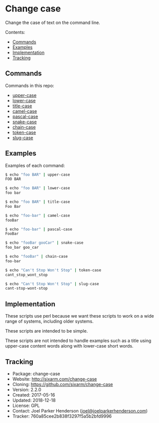 # Change case

Change the case of text on the command line.

Contents:

* [Commands](#commands)
* [Examples](#examples)
* [Implementation](#implementation)
* [Tracking](#tracking)


## Commands

Commands in this repo:

  * [upper-case](bin/upper-case)
  * [lower-case](bin/lower-case)
  * [title-case](bin/title-case)
  * [camel-case](bin/camel-case)
  * [pascal-case](bin/pascal-case)
  * [snake-case](bin/snake-case)
  * [chain-case](bin/chain-case)
  * [token-case](bin/token-case)
  * [slug-case](bin/slug-case)


## Examples

Examples of each command:

```sh
$ echo "foo BAR" | upper-case
FOO BAR
```

```sh
$ echo "foo BAR" | lower-case
foo bar
```

```sh
$ echo "foo BAR" | title-case
Foo Bar
```

```sh
$ echo "foo-bar" | camel-case
fooBar
```

```sh
$ echo "foo-bar" | pascal-case
FooBar
```

```sh
$ echo "fooBar gooCar" | snake-case
foo_bar goo_car
```

```sh
$ echo "fooBar" | chain-case
foo-bar
```

```sh
$ echo "Can't Stop Won't Stop" | token-case
cant_stop_wont_stop
```

```sh
$ echo "Can't Stop Won't Stop" | slug-case
cant-stop-wont-stop
```

 
## Implementation

These scripts use perl because we want these scripts to work on a wide range of systems, including older systems.

These scripts are intended to be simple. 

These scripts are not intended to handle examples such as a title using upper-case content words along with lower-case short words.


## Tracking

* Package: change-case
* Website: http://sixarm.com/change-case
* Cloning: https://github.com/sixarm/change-case
* Version: 2.2.0
* Created: 2017-05-16
* Updated: 2018-12-18
* License: GPL
* Contact: Joel Parker Henderson (joel@joelparkerhenderson.com)
* Tracker: 760a85cee2b838f3297f5a5b2bfd9996
